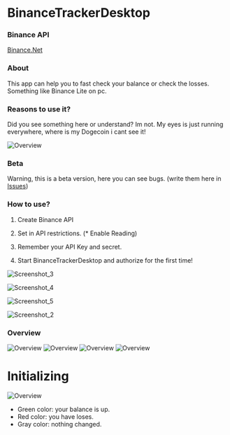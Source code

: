 # BinanceTrackerDesktop

### Binance API
[Binance.Net](https://github.com/JKorf/Binance.Net)

### About
This app can help you to fast check your balance or check the losses. Something like Binance Lite on pc.

### Reasons to use it?
Did you see something here or understand? Im not. My eyes is just running everywhere, where is my Dogecoin i cant see it!

![Overview](https://user-images.githubusercontent.com/65300126/131895236-d6efd236-da64-4eeb-ab6c-cf3a5b161d99.png)


### Beta
Warning, this is a beta version, here you can see bugs. (write them here in [Issues](https://github.com/z1net/BinanceTrackerDesktop/issues))

### How to use?
1. Create Binance API

2. Set in API restrictions. (* Enable Reading)

3. Remember your API Key and secret.

4. Start BinanceTrackerDesktop and authorize for the first time!

![Screenshot_3](https://user-images.githubusercontent.com/65300126/131249064-3e6831de-c1ec-462d-9e15-503c97df2df6.png)

![Screenshot_4](https://user-images.githubusercontent.com/65300126/131249068-1931e06c-dffd-40c4-bf00-eb13dae999ab.png)

![Screenshot_5](https://user-images.githubusercontent.com/65300126/131249072-adb1c68a-0adc-4dc0-b3d6-f3d9672471b2.png)

![Screenshot_2](https://user-images.githubusercontent.com/65300126/131249080-a179aec0-426a-435b-9070-9ba41fceaf34.png)



### Overview
![Overview](https://user-images.githubusercontent.com/65300126/131248850-a68a0db1-0e5f-4728-b7ac-15ab68bb277b.png)
![Overview](https://user-images.githubusercontent.com/65300126/131262991-34969db4-fa6b-44e5-9780-ba2313b39466.png)
![Overview](https://user-images.githubusercontent.com/65300126/131310595-ab8ec52c-8463-43c7-8e83-7c6d2dc094a8.png)
![Overview](https://user-images.githubusercontent.com/65300126/132896474-64d44074-6b07-4a27-a4ba-fe1146c291a2.png)
# Initializing
![Overview](https://user-images.githubusercontent.com/65300126/132897125-b8dc853f-d9b5-4a7c-8f7a-6401f0d515fd.png)


- Green color: your balance is up.
- Red color: you have loses.
- Gray color: nothing changed.
